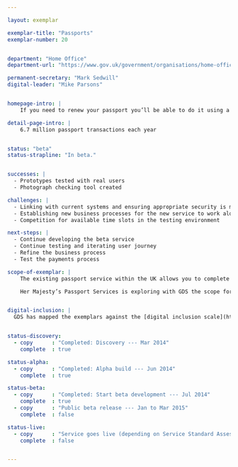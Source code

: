 ```yaml
---

layout: exemplar

exemplar-title: "Passports"
exemplar-number: 20


department: "Home Office"
department-url: "https://www.gov.uk/government/organisations/home-office"

permanent-secretary: "Mark Sedwill"
digital-leader: "Mike Parsons"


homepage-intro: |
    If you need to renew your passport you’ll be able to do it using a simple online service

detail-page-intro: |
    6.7 million passport transactions each year


status: "beta"
status-strapline: "In beta."


successes: |
  - Prototypes tested with real users
  - Photograph checking tool created

challenges: |
  - Linking with current systems and ensuring appropriate security is maintained across that link
  - Establishing new business processes for the new service to work alongside current arrangements 
  - Competition for available time slots in the testing environment

next-steps: |
  - Continue developing the beta service
  - Continue testing and iterating user journey
  - Refine the business process
  - Test the payments process 

scope-of-exemplar: |
    The existing passport service within the UK allows you to complete an online application form to apply for, renew or update a passport. The user then prints a declaration form, signs and dates it and sends it for processing with any documents or photographs that are needed.

    Her Majesty’s Passport Services is exploring with GDS the scope for a fully digital passport service for UK adult renewals.


digital-inclusion: |
  GDS has mapped the exemplars against the [digital inclusion scale](https://www.gov.uk/government/publications/government-digital-inclusion-strategy/government-digital-inclusion-strategy#measuring-digital-exclusion) to help show where these services may be difficult for some people to use. [See the rating for Passports](https://www.gov.uk/government/publications/government-digital-inclusion-strategy/exemplar-services-and-identity-assurance-how-complex-they-are#passports).


status-discovery:
  - copy      : "Completed: Discovery --- Mar 2014"
    complete  : true

status-alpha:
  - copy      : "Completed: Alpha build --- Jun 2014"
    complete  : true

status-beta:
  - copy      : "Completed: Start beta development --- Jul 2014"
    complete  : true
  - copy      : "Public beta release --- Jan to Mar 2015"
    complete  : false

status-live:
  - copy      : "Service goes live (depending on Service Standard Assessment) --- post-March 2015"
    complete  : false


---
```




